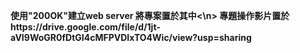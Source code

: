 <b>使用"200OK"建立web server 將專案置於其中<\n>
專題操作影片置於https://drive.google.com/file/d/1jt-aVI9WoGR0fDtGI4cMFPVDIxTO4Wic/view?usp=sharing
